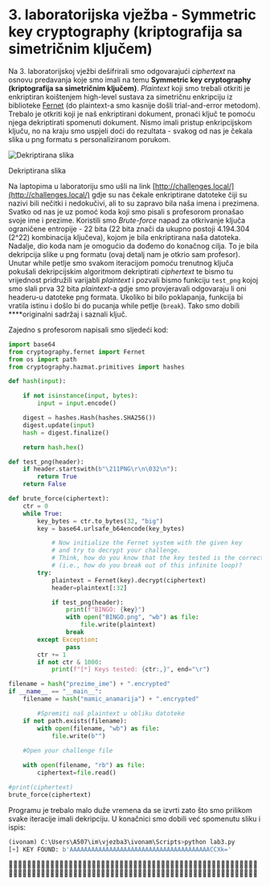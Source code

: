 # 3. laboratorijska vježba - Symmetric key cryptography (kriptografija sa simetričnim ključem)

Na 3. laboratorijskoj vježbi dešifrirali smo odgovarajući *ciphertext* na osnovu predavanja koje smo imali na temu ****Symmetric key cryptography (kriptografija sa simetričnim ključem)****. *Plaintext* koji smo trebali otkriti je enkriptiran koištenjem high-level sustava za simetričnu enkripciju iz biblioteke [Fernet](https://cryptography.io/en/latest/fernet/) (do plaintext-a smo kasnije došli trial-and-error metodom). Trebalo je otkriti koji je naš enkriptirani dokument, pronaći ključ te pomoću njega dekriptirati spomenuti dokument. Nismo imali pristup enkripcijskom ključu, no na kraju smo uspjeli doći do rezultata - svakog od nas je čekala slika u png formatu s personaliziranom porukom.

![Dekriptirana slika](3%20laboratorijska%20vjez%CC%8Cba%20-%20Symmetric%20key%20cryptogra%20e282f63ac74e48e199810da4eb022976/image.png)

Dekriptirana slika

Na laptopima u laboratoriju smo ušli na link [http://challenges.local/](http://challenges.local/) gdje su nas čekale enkriptirane datoteke čiji su nazivi bili nečitki i nedokučivi, ali to su zapravo bila naša imena i prezimena. Svatko od nas je uz pomoć koda koji smo pisali s profesorom pronašao svoje ime i prezime. Koristili smo *Brute-force* napad za otkrivanje ključa ograničene entropije - 22 bita (22 bita znači da ukupno postoji 4.194.304 (2^22) kombinacija ključeva), kojom je bila enkriptirana naša datoteka. Nadalje, dio koda nam je omogućio da dođemo do konačnog cilja. To je bila dekripcija slike u png formatu (ovaj detalj nam je otkrio sam profesor). Unutar while petlje smo svakom iteracijom pomoću trenutnog ključa pokušali dekripcijskim algoritmom dekriptirati *ciphertext* te bismo tu vrijednost pridružili varijabli *plaintext* i pozvali bismo funkciju `test_png` kojoj smo slali prva 32 bita *plaintext*-a gdje smo provjeravali odgovaraju li oni headeru-u datoteke png formata. Ukoliko bi bilo poklapanja, funkcija bi vratila istinu i došlo bi do pucanja while petlje (`break`). Tako smo dobili ****originalni sadržaj i saznali ključ.

Zajedno s profesorom napisali smo sljedeći kod:

```python
import base64
from cryptography.fernet import Fernet
from os import path
from cryptography.hazmat.primitives import hashes

def hash(input):

    if not isinstance(input, bytes):
        input = input.encode()

    digest = hashes.Hash(hashes.SHA256())
    digest.update(input)
    hash = digest.finalize()

    return hash.hex()

def test_png(header):
    if header.startswith(b"\211PNG\r\n\032\n"):
        return True
    return False

def brute_force(ciphertext):
    ctr = 0
    while True:
        key_bytes = ctr.to_bytes(32, "big")
        key = base64.urlsafe_b64encode(key_bytes)

            # Now initialize the Fernet system with the given key
            # and try to decrypt your challenge.
            # Think, how do you know that the key tested is the correct key
            # (i.e., how do you break out of this infinite loop)?
        try:
            plaintext = Fernet(key).decrypt(ciphertext)
            header=plaintext[:32]

            if test_png(header):
                print(f"BINGO: {key}")
                with open("BINGO.png", "wb") as file:
                    file.write(plaintext)
                break
        except Exception:
                pass
        ctr += 1
        if not ctr & 1000:
            print(f"[*] Keys tested: {ctr:,}", end="\r")

filename = hash("prezime_ime") + ".encrypted"
if __name__ == "__main__":
    filename = hash("mamic_anamarija") + ".encrypted"

		#Spremiti naš plaintext u obliku datoteke
    if not path.exists(filename):
        with open(filename, "wb") as file:
            file.write(b"") 
   
    #Open your challenge file

    with open(filename, "rb") as file:
        ciphertext=file.read()

#print(ciphertext)
brute_force(ciphertext)
```

Programu je trebalo malo duže vremena da se izvrti zato što smo prilikom svake iteracije imali dekripciju. U konačnici smo dobili već spomenutu sliku i ispis:

```python
(ivonam) C:\Users\A507\im\vjezba3\ivonam\Scripts>python lab3.py
[+] KEY FOUND: b'AAAAAAAAAAAAAAAAAAAAAAAAAAAAAAAAAAAAAAACCXk='
```

🕵🏼‍♀️🕵🏼‍♀️🕵🏼‍♀️🕵🏼‍♀️🕵🏼‍♀️🕵🏼‍♀️🕵🏼‍♀️🕵🏼‍♀️🕵🏼‍♀️🕵🏼‍♀️🕵🏼‍♀️🕵🏼‍♀️🕵🏼‍♀️🕵🏼‍♀️🕵🏼‍♀️🕵🏼‍♀️🕵🏼‍♀️🕵🏼‍♀️🕵🏼‍♀️🕵🏼‍♀️🕵🏼‍♀️🕵🏼‍♀️🕵🏼‍♀️🕵🏼‍♀️🕵🏼‍♀️🕵🏼‍♀️🕵🏼‍♀️🕵🏼‍♀️🕵🏼‍♀️🕵🏼‍♀️🕵🏼‍♀️🕵🏼‍♀️🕵🏼‍♀️🕵🏼‍♀️🕵🏼‍♀️🕵🏼‍♀️